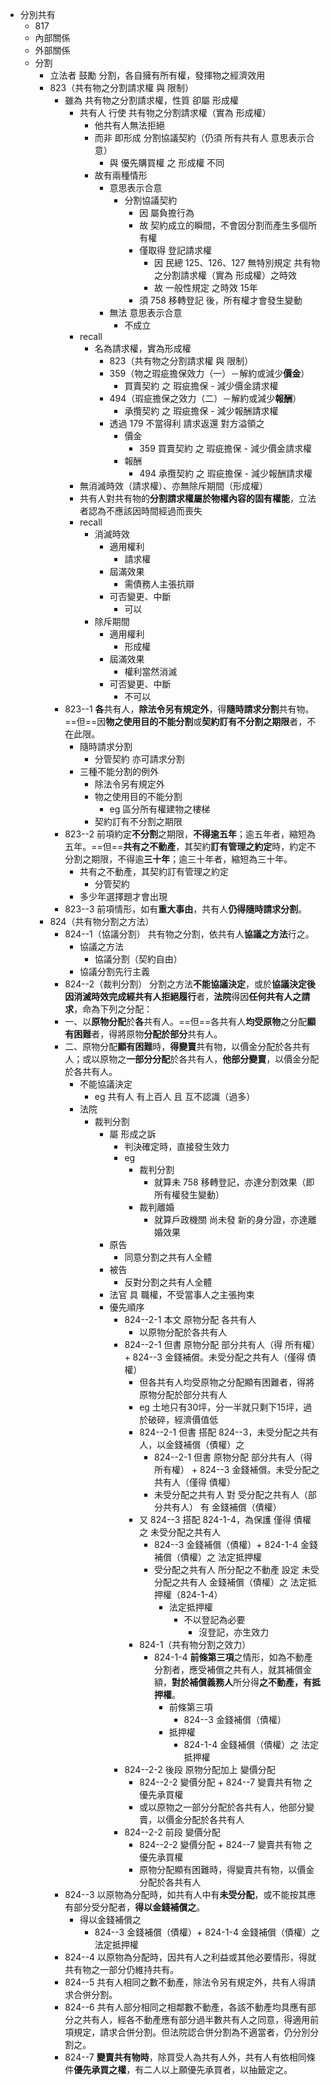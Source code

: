 - 分別共有
	- 817
	- 內部關係
	- 外部關係
	- 分割
		- 立法者 鼓勵 分割，各自擁有所有權，發揮物之經濟效用
		- 823（共有物之分割請求權 與 限制）
			- 雖為 共有物之分割請求權，性質 卻屬 形成權
				- 共有人 行使 共有物之分割請求權（實為 形成權）
					- 他共有人無法拒絕
					- 而非 即形成 分割協議契約（仍須 所有共有人 意思表示合意）
						- 與 優先購買權 之 形成權 不同
					- 故有兩種情形
						- 意思表示合意
							- 分割協議契約
								- 因 屬負擔行為
								- 故 契約成立的瞬間，不會因分割而產生多個所有權
								- 僅取得 登記請求權
									- 因 民總 125、126、127 無特別規定 共有物之分割請求權（實為 形成權）之時效
									- 故 一般性規定 之時效 15年
								- 須 758 移轉登記 後，所有權才會發生變動
						- 無法 意思表示合意
							- 不成立
				- recall 
					- 名為請求權，實為形成權
						- 823（共有物之分割請求權 與 限制）
						- 359（物之瑕疵擔保效力（一）－解約或減少**價金**）
							- 買賣契約 之 瑕疵擔保 - 減少價金請求權
						- 494（瑕疵擔保之效力（二）－解約或減少**報酬**）
							- 承攬契約 之 瑕疵擔保 - 減少報酬請求權
						- 透過 179 不當得利 請求返還 對方溢領之
							- 價金
								- 359 買賣契約 之 瑕疵擔保 - 減少價金請求權
							- 報酬
								- 494 承攬契約 之 瑕疵擔保 - 減少報酬請求權
				- 無消滅時效（請求權）、亦無除斥期間（形成權）
				- 共有人對共有物的**分割請求權屬於物權內容的固有權能**，立法者認為不應該因時間經過而喪失
				- recall
					- 消滅時效
						- 適用權利
							- 請求權
						- 屆滿效果
							- 需債務人主張抗辯
						- 可否變更、中斷
							- 可以
					- 除斥期間
						- 適用權利
							- 形成權
						- 屆滿效果
							- 權利當然消滅
						- 可否變更、中斷
							- 不可以
			- 823--1 **各**共有人，**除法令另有規定外**，得**隨時請求分割**共有物。==但==因**物之使用目的不能分割**或**契約訂有不分割之期限**者，不在此限。
				- 隨時請求分割
					- 分管契約 亦可請求分割
				- 三種不能分割的例外
					- 除法令另有規定外
					- 物之使用目的不能分割
						- eg 區分所有權建物之樓梯
					- 契約訂有不分割之期限
			- 823--2 前項約定**不分割**之期限，**不得逾五年**；逾五年者，縮短為五年。==但==**共有之不動產**，其契約**訂有管理之約定**時，約定不分割之期限，不得逾**三十年**；逾三十年者，縮短為三十年。
				- 共有之不動產，其契約訂有管理之約定
					- 分管契約
				- 多少年選擇題才會出現
			- 823--3 前項情形，如有**重大事由**，共有人**仍得隨時請求分割**。
		- 824（共有物分割之方法）
			- 824--1（協議分割） 共有物之分割，依共有人**協議之方法**行之。
				- 協議之方法
					- 協議分割（契約自由）
				- 協議分割先行主義
			- 824--2（裁判分割） 分割之方法**不能協議決定**，或於**協議決定後因消滅時效完成經共有人拒絕履行**者，**法院**得因**任何共有人之請求**，命為下列之分配：
			- 一、以**原物分配**於**各**共有人。==但==各共有人**均受原物**之分配**顯有困難**者，得將原物**分配於部分**共有人。
			- 二、原物分配**顯有困難**時，**得變賣**共有物，以價金分配於各共有人；或以原物之**一部分分配**於各共有人，**他部分變賣**，以價金分配於各共有人。
				- 不能協議決定
					- eg 共有人 有上百人 且 互不認識（過多）
				- 法院
					- 裁判分割
						- 屬 形成之訴
							- 判決確定時，直接發生效力
							- eg 
								- 裁判分割
									- 就算未 758 移轉登記，亦達分割效果（即 所有權發生變動）
								- 裁判離婚
									- 就算戶政機關 尚未發 新的身分證，亦達離婚效果
						- 原告
							- 同意分割之共有人全體
						- 被告
							- 反對分割之共有人全體
						- 法官 具 職權，不受當事人之主張拘束
						- 優先順序
							- 824--2-1 本文 原物分配 各共有人
								- 以原物分配於各共有人
							- 824--2-1 但書 原物分配 部分共有人（得 所有權） + 824--3 金錢補償。未受分配之共有人（僅得 債權）
								- 但各共有人均受原物之分配顯有困難者，得將原物分配於部分共有人
								- eg 土地只有30坪，分一半就只剩下15坪，過於破碎，經濟價值低
								- 824--2-1 但書 搭配 824--3，未受分配之共有人，以金錢補償（債權）之
									- 824--2-1 但書 原物分配 部分共有人（得 所有權） + 824--3 金錢補償。未受分配之共有人（僅得 債權）
									- 未受分配之共有人 對 受分配之共有人（部分共有人） 有 金錢補償（債權）
								- 又 824--3 搭配 824-1-4，為保護 僅得 債權 之 未受分配之共有人
									- 824--3 金錢補償（債權）+ 824-1-4 金錢補償（債權）之 法定抵押權
									- 受分配之共有人 所分配之不動產 設定 未受分配之共有人 金錢補償（債權）之 法定抵押權（824-1-4）
										- 法定抵押權
											- 不以登記為必要
												- 沒登記，亦生效力
								- 824-1（共有物分割之效力）
									- 824-1-4 **前條第三項**之情形，如為不動產分割者，應受補償之共有人，就其補償金額，**對於補償義務人**所分得**之不動產，有抵押權**。
										- 前條第三項
											- 824--3 金錢補償（債權）
										- 抵押權
											- 824-1-4 金錢補償（債權）之 法定抵押權
							- 824--2-2 後段 原物分配加上 變價分配
								- 824--2-2 變價分配 + 824--7 變賣共有物 之 優先承買權
								- 或以原物之一部分分配於各共有人，他部分變賣，以價金分配於各共有人
							- 824--2-2 前段 變價分配
								- 824--2-2 變價分配 + 824--7 變賣共有物 之 優先承買權
								- 原物分配顯有困難時，得變賣共有物，以價金分配於各共有人
			- 824--3 以原物為分配時，如共有人中有**未受分配**，或不能按其應有部分受分配者，**得以金錢補償之**。
				- 得以金錢補償之
					- 824--3 金錢補償（債權）+ 824-1-4 金錢補償（債權）之 法定抵押權
			- 824--4 以原物為分配時，因共有人之利益或其他必要情形，得就共有物之一部分仍維持共有。
			- 824--5 共有人相同之數不動產，除法令另有規定外，共有人得請求合併分割。
			- 824--6 共有人部分相同之相鄰數不動產，各該不動產均具應有部分之共有人，經各不動產應有部分過半數共有人之同意，得適用前項規定，請求合併分割。但法院認合併分割為不適當者，仍分別分割之。
			- 824--7 **變賣共有物時**，除買受人為共有人外，共有人有依相同條件**優先承買之權**，有二人以上願優先承買者，以抽籤定之。